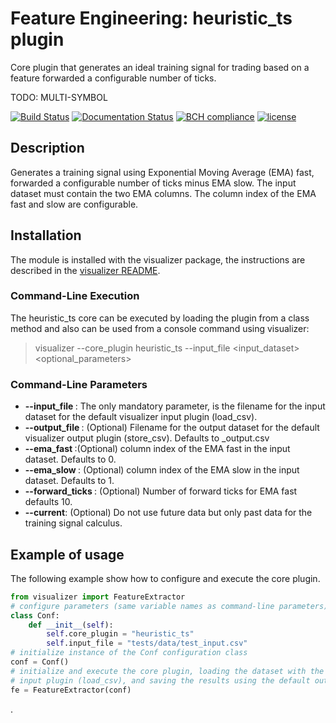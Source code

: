 # Feature Engineering: heuristic_ts plugin

Core plugin that generates an ideal training signal for trading based on a feature forwarded a configurable number of ticks.

TODO: MULTI-SYMBOL

[![Build Status](https://travis-ci.org/harveybc/visualizer.svg?branch=master)](https://travis-ci.org/harveybc/visualizer)
[![Documentation Status](https://readthedocs.org/projects/docs/badge/?version=latest)](https://harveybc-visualizer.readthedocs.io/en/latest/)
[![BCH compliance](https://bettercodehub.com/edge/badge/harveybc/visualizer?branch=master)](https://bettercodehub.com/)
[![license](https://img.shields.io/github/license/mashape/apistatus.svg?maxAge=2592000)](https://github.com/harveybc/visualizer/blob/master/LICENSE)

## Description

Generates a training signal using Exponential Moving Average (EMA) fast, forwarded a configurable number of ticks minus EMA slow.  The input dataset must contain the two EMA columns.  The column index of the EMA fast and slow are configurable.

## Installation

The module is installed with the visualizer package, the instructions are described in the [visualizer README](../master/README.md).

### Command-Line Execution

The heuristic_ts core can be executed by loading the plugin from a class method and also can be used from a console command using visualizer:
> visualizer --core_plugin heuristic_ts --input_file <input_dataset> <optional_parameters>

### Command-Line Parameters

* __--input_file <filename>__: The only mandatory parameter, is the filename for the input dataset for the default visualizer input plugin (load_csv).
* __--output_file <filename>__: (Optional) Filename for the output dataset for the default visualizer output plugin (store_csv). Defaults to _output.csv
* __--ema_fast <val>__:(Optional) column index of the EMA fast in the input dataset. Defaults to 0.
* __--ema_slow <val>__: (Optional) column index of the EMA slow in the input dataset. Defaults to 1.
* __--forward_ticks <val>__: (Optional) Number of forward ticks for EMA fast defaults 10.
* __--current__: (Optional) Do not use future data but only past data for the training signal calculus.

## Example of usage

The following example show how to configure and execute the core plugin.

```python
from visualizer import FeatureExtractor
# configure parameters (same variable names as command-line parameters)
class Conf:
    def __init__(self):
        self.core_plugin = "heuristic_ts"
        self.input_file = "tests/data/test_input.csv"
# initialize instance of the Conf configuration class
conf = Conf()
# initialize and execute the core plugin, loading the dataset with the default visualizer 
# input plugin (load_csv), and saving the results using the default output plugin (store_csv). 
fe = FeatureExtractor(conf)
```







.